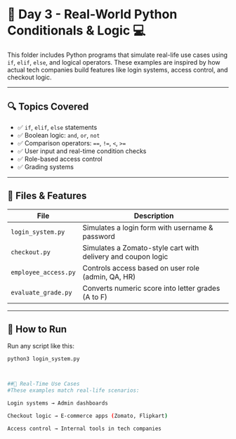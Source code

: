 # 📅 Day 3 - Real-World Python Conditionals & Logic 💻

This folder includes Python programs that simulate real-life use cases using `if`, `elif`, `else`, and logical operators. These examples are inspired by how actual tech companies build features like login systems, access control, and checkout logic.

---

## 🔍 Topics Covered
- ✅ `if`, `elif`, `else` statements
- ✅ Boolean logic: `and`, `or`, `not`
- ✅ Comparison operators: `==`, `!=`, `<`, `>=`
- ✅ User input and real-time condition checks
- ✅ Role-based access control
- ✅ Grading systems

---

## 🧪 Files & Features

| File | Description |
|------|-------------|
| `login_system.py` | Simulates a login form with username & password |
| `checkout.py` | Simulates a Zomato-style cart with delivery and coupon logic |
| `employee_access.py` | Controls access based on user role (admin, QA, HR) |
| `evaluate_grade.py` | Converts numeric score into letter grades (A to F) |

---

## 🚀 How to Run

Run any script like this:

```bash
python3 login_system.py



##🎯 Real-Time Use Cases
#These examples match real-life scenarios:

Login systems → Admin dashboards

Checkout logic → E-commerce apps (Zomato, Flipkart)

Access control → Internal tools in tech companies
